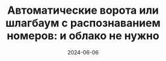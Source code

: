 ---
title: 'Автоматические ворота или шлагбаум с распознаванием номеров: и облако не нужно'
url: https://habr.com/ru/companies/wirenboard/articles/819799/
cover: /img/articles/automatic_gates_with_number_recognition.webp
date: 2024-06-06
category: 3rd_party_devices
---